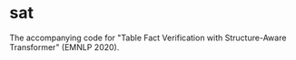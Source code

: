 # sat
The accompanying code for "Table Fact Verification with Structure-Aware Transformer" (EMNLP 2020).
